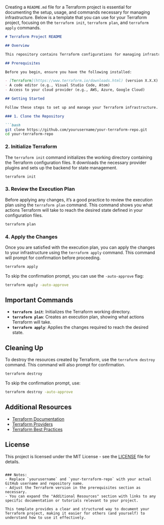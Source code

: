 Creating a `README.md` file for a Terraform project is essential for documenting the setup, usage, and commands necessary for managing infrastructure. Below is a template that you can use for your Terraform project, focusing on the `terraform init`, `terraform plan`, and `terraform apply` commands.

```markdown
# Terraform Project README

## Overview

This repository contains Terraform configurations for managing infrastructure resources. Terraform is an open-source tool that allows you to define and provision infrastructure using a high-level configuration language.

## Prerequisites

Before you begin, ensure you have the following installed:

- [Terraform](https://www.terraform.io/downloads.html) (version X.X.X)
- A code editor (e.g., Visual Studio Code, Atom)
- Access to your cloud provider (e.g., AWS, Azure, Google Cloud)

## Getting Started

Follow these steps to set up and manage your Terraform infrastructure.

### 1. Clone the Repository

```bash
git clone https://github.com/yourusername/your-terraform-repo.git
cd your-terraform-repo
```

### 2. Initialize Terraform

The `terraform init` command initializes the working directory containing the Terraform configuration files. It downloads the necessary provider plugins and sets up the backend for state management.

```bash
terraform init
```

### 3. Review the Execution Plan

Before applying any changes, it’s a good practice to review the execution plan using the `terraform plan` command. This command shows you what actions Terraform will take to reach the desired state defined in your configuration files.

```bash
terraform plan
```

### 4. Apply the Changes

Once you are satisfied with the execution plan, you can apply the changes to your infrastructure using the `terraform apply` command. This command will prompt for confirmation before proceeding.

```bash
terraform apply
```

To skip the confirmation prompt, you can use the `-auto-approve` flag:

```bash
terraform apply -auto-approve
```

## Important Commands

- **`terraform init`**: Initializes the Terraform working directory.
- **`terraform plan`**: Creates an execution plan, showing what actions Terraform will take.
- **`terraform apply`**: Applies the changes required to reach the desired state.

## Cleaning Up

To destroy the resources created by Terraform, use the `terraform destroy` command. This command will also prompt for confirmation.

```bash
terraform destroy
```

To skip the confirmation prompt, use:

```bash
terraform destroy -auto-approve
```

## Additional Resources

- [Terraform Documentation](https://www.terraform.io/docs/index.html)
- [Terraform Providers](https://registry.terraform.io/browse/providers)
- [Terraform Best Practices](https://www.terraform.io/docs/cloud/guides/best-practices.html)

## License

This project is licensed under the MIT License - see the [LICENSE](LICENSE) file for details.

```

### Notes:
- Replace `yourusername` and `your-terraform-repo` with your actual GitHub username and repository name.
- Adjust the Terraform version in the prerequisites section as necessary.
- You can expand the "Additional Resources" section with links to any specific documentation or tutorials relevant to your project. 

This template provides a clear and structured way to document your Terraform project, making it easier for others (and yourself) to understand how to use it effectively.
